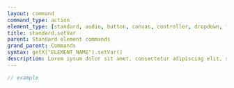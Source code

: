 ```yaml
---
layout: command
command_type: action
element_type: [standard, audio, button, canvas, controller, dropdown, function, html, image, key, mediarecorder, scale, seelctor, text, textinput, timer, tooltip, var, video, voicerecorder, youtube]
title: standard.setVar
parent: Standard element commands
grand_parent: Commands
syntax: getX("ELEMENT_NAME").setVar()
description: Lorem ipsum dolor sit amet, consectetur adipiscing elit, sed do eiusmod tempor incididunt ut labore et dolore magna aliqua. Ut enim ad minim veniam, quis nostrud exercitation ullamco laboris nisi ut aliquip ex ea commodo consequat.
---
```


```javascript
// example
```